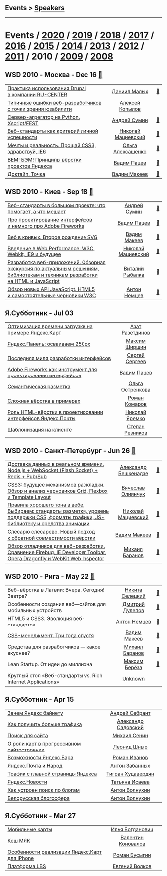 ## Events > [Speakers](speakers.md)
---

# Events / [2020](/2020.md) / [2019](/2019.md) / [2018](/2018.md) / [2017](/2017.md) / [2016](/2016.md) / [2015](/2015.md) / [2014](/2014.md) / [2013](/2013.md) / [2012](/2012.md) / [2011](/2011.md) / 2010 / [2009](/2009.md) / [2008](/2008.md) 

## WSD 2010 - Москва - Dec 16 [:movie_camera:](https:&#x2F;&#x2F;www.youtube.com&#x2F;playlist?list&#x3D;PLMBnwIwFEFHdXL7tR9LdQuNv3UQHsAO9U)
| | | |
| --- | :---: | --- |
| [Практика использования Drupal в компании RU-CENTER](https://www.youtube.com/watch?v=LrMn8N5iWdQ)  |  [Даниил Малых](speakers/Даниил%20Малых.md)  | [:notebook:](https://wsd.events/2010/12/16/pres/drupal-practice.pdf)   |
| [Типичные ошибки веб-разработчиков с точки зрения юзабилити](https://www.youtube.com/watch?v=jgfHMzmVaOQ)  |  [Алексей Копылов](speakers/Алексей%20Копылов.md)  |    |
| [Сервер-агрегатор на Python. Xscript&#x2F;FEST](https://www.youtube.com/watch?v=IPmyFLJJUJw)  |  [Андрей Сумин](speakers/Андрей%20Сумин.md)  | [:notebook:](https://wsd.events/2010/12/16/pres/frontik-python.pdf)   |
| [Веб-стандарты как критерий личной успешности](https://www.youtube.com/watch?v=EQYd9L3zFuA)  |  [Николай Мациевский](speakers/Николай%20Мациевский.md)  | [:notebook:](https://wsd.events/2010/12/16/pres/web-standards-success.pdf)   |
| [Мечты и реальность. Прощай CSS3, здравствуй, IE6](https://www.youtube.com/watch?v=-iW-W-9lj-I)  |  [Ольга Алексашенко](speakers/Ольга%20Алексашенко.md)  | [:notebook:](https://wsd.events/2010/12/16/pres/goodbye-css3.pdf)   |
| [BEM! БЭМ! Принципы вёрстки проектов Яндекса](https://www.youtube.com/watch?v=UKpDX7YRMjk)  |  [Вадим Пацев](speakers/Вадим%20Пацев.md)  | [:notebook:](https://wsd.events/2010/12/16/pres/bem-principles.pdf)   |
| [Доктайп. Точка](https://www.youtube.com/watch?v=UFrVTpjU02M)  |  [Вадим Макеев](speakers/Вадим%20Макеев.md)  | [:notebook:](https://wsd.events/2010/12/16/pres/doctype/)   |
## WSD 2010 - Киев - Sep 18 [:movie_camera:](https:&#x2F;&#x2F;www.youtube.com&#x2F;playlist?list&#x3D;PLMBnwIwFEFHfg8bCUhaqlbg-itRJ3SwyE)
| | | |
| --- | :---: | --- |
| [Веб-стандарты в большом проекте: что помогает, а что мешает](https://www.youtube.com/watch?v=5se571Mfbrk)  |  [Андрей Сумин](speakers/Андрей%20Сумин.md)  | [:notebook:](https://wsd.events/2010/09/18/pres/big-projects-standards.pdf)   |
| [Про проектирование интерфейсов и немного про Adobe Fireworks](https://www.youtube.com/watch?v=KHNSjW0VPGY)  |  [Вадим Пацев](speakers/Вадим%20Пацев.md)  | [:notebook:](https://wsd.events/2010/09/18/pres/ui-in-fireworks.pdf)   |
| [Веб в кривых. Второе рождение SVG](https://www.youtube.com/watch?v=DDR19L7Lcjw)  |  [Вадим Макеев](speakers/Вадим%20Макеев.md)  | [:notebook:](https://wsd.events/2010/09/18/pres/web-in-curves/)   |
| [Введение в Web Performance: W3C, Webkit, IE9 и будущее](https://www.youtube.com/watch?v=_1rWqPZ048U)  |  [Николай Мациевский](speakers/Николай%20Мациевский.md)  | [:notebook:](https://wsd.events/2010/09/18/pres/web-performance.pdf)   |
| [Разработка веб-приложений. Обзорная экскурсия по актуальным решениям, библиотекам и техникам разработки на HTML и JavaScript](https://www.youtube.com/watch?v=IT_4T3RrDpk)  |  [Виталий Рыбалка](speakers/Виталий%20Рыбалка.md)  | [:notebook:](https://wsd.events/2010/09/18/#vitaly-rybalka)   |
| [Обзор новых API JavaScript. HTML5 и самостоятельные черновики W3C](https://www.youtube.com/watch?v=aqzPji7vFr8)  |  [Антон Немцев](speakers/Антон%20Немцев.md)  | [:notebook:](https://wsd.events/2010/09/18/pres/new-js-api/)   |
## Я.Субботник - Jul 03 
| | | |
| --- | :---: | --- |
| [Оптимизация времени загрузки на примере Яндекс.Карт](https://events.yandex.ru/lib/talks/914/)  |  [Азат Разетдинов](speakers/Азат%20Разетдинов.md)  |    |
| [Яндекс.Панель: осваиваем 250px](https://events.yandex.ru/lib/talks/915/)  |  [Максим Ширшин](speakers/Максим%20Ширшин.md)  |    |
| [Последняя миля разработки интерфейсов](https://events.yandex.ru/lib/talks/917/)  |  [Сергей Сергеев](speakers/Сергей%20Сергеев.md)  |    |
| [Adobe Fireworks как инструмент для проектирования интерфейсов](https://events.yandex.ru/lib/talks/918/)  |  [Вадим Пацев](speakers/Вадим%20Пацев.md)  |    |
| [Семантическая разметка ](https://events.yandex.ru/lib/talks/920/)  |  [Ольга Остренкова](speakers/Ольга%20Остренкова.md)  |    |
| [Сложная вёрстка в примерах](https://events.yandex.ru/lib/talks/921/)  |  [Роман Комаров](speakers/Роман%20Комаров.md)  |    |
| [Роль HTML-вёрстки в проектировании интерфейсов Яндекс.Почты](https://events.yandex.ru/lib/talks/923/)  |  [Николай Яремко](speakers/Николай%20Яремко.md)  |    |
| [Шаблонизация на клиенте](https://events.yandex.ru/lib/talks/924/)  |  [Степан Резников](speakers/Степан%20Резников.md)  |    |
## WSD 2010 - Санкт-Петербург - Jun 26 [:movie_camera:](https:&#x2F;&#x2F;www.youtube.com&#x2F;playlist?list&#x3D;PLMBnwIwFEFHewAvmkdJZJibHgNqXFEO1g)
| | | |
| --- | :---: | --- |
| [Доставка данных в реальном времени. Node.js + WebSocket (Flash Socket) + Redis + Pub&#x2F;Sub](https://www.youtube.com/watch?v=O9fgVRlxpnI)  |  [Александр Бешкенадзе](speakers/Александр%20Бешкенадзе.md)  | [:notebook:](https://wsd.events/2010/06/26/pres/realtime-data.pdf)   |
| [CSS3: будущее механизмов раскладки. Обзор и анализ черновиков Grid, Flexbox и Template Layout](https://www.youtube.com/watch?v=ZEd7bEqe6iI)  |  [Вячеслав Олиянчук](speakers/Вячеслав%20Олиянчук.md)  | [:notebook:](https://wsd.events/2010/06/26/pres/css3-layout/)   |
| [Правила хорошего тона в вебе. Выбираем: стандарты разметки, уровень поддержки CSS, форматы графики, JS-библиотеку и средства анимации](https://www.youtube.com/watch?v=2Pxod2KMxOE)  |  [Николай Мациевский](speakers/Николай%20Мациевский.md)  | [:notebook:](https://wsd.events/2010/06/26/pres/good-manners.pdf)   |
| [Слесарю слесарево. Новый подход к обратной совместимости вёрстки](https://www.youtube.com/watch?v=H4uPAJBO0oY)  |  [Вадим Макеев](speakers/Вадим%20Макеев.md)  | [:notebook:](https://wsd.events/2010/06/26/pres/caesars/)   |
| [Обзор отладчиков для веб-разработки. Сравнение Firebug, IE Developer Toolbar, Opera Dragonfly и WebKit Web Inspector](https://www.youtube.com/watch?v=hIINHqnVWL0)  |  [Михаил Баранов](speakers/Михаил%20Баранов.md)  | [:notebook:](https://wsd.events/2010/06/26/pres/debuggers.pdf)   |
## WSD 2010 - Рига - May 22 [:movie_camera:](https:&#x2F;&#x2F;www.youtube.com&#x2F;playlist?list&#x3D;PLMBnwIwFEFHdaraq29A9Hv3Ncllm8f88z)
| | | |
| --- | :---: | --- |
| Веб-вёрстка в Латвии: Вчера. Сегодня! Завтра?  |  [Никита Селецкий](speakers/Никита%20Селецкий.md)  | [:notebook:](https://wsd.events/2010/05/22/pres/intro-latvia.pdf)   |
| Особенности создания веб—сайтов для мобильных устройств  |  [Дмитрий Дулепов](speakers/Дмитрий%20Дулепов.md)  | [:notebook:](https://wsd.events/2010/05/22/pres/mobile-webdev.pdf)   |
| HTML5 и CSS3. Эволюция веб-стандартов  |  [Антон Немцев](speakers/Антон%20Немцев.md)  | [:notebook:](https://wsd.events/2010/05/22/pres/html5/)   |
| [CSS-менеджмент. Три года спустя](https://www.youtube.com/watch?v=F_n_aSF1Y50)  |  [Вадим Макеев](speakers/Вадим%20Макеев.md)  | [:notebook:](https://wsd.events/2010/05/22/pres/css-management/)   |
| Средства для разработчиков — какое вкуснее?  |  [Михаил Баранов](speakers/Михаил%20Баранов.md)  | [:notebook:](https://wsd.events/2010/05/22/pres/extensions.pdf)   |
| Lean Startup. От идеи до миллиона  |  [Максим Берёза](speakers/Максим%20Берёза.md)  | [:notebook:](https://wsd.events/2010/05/22/pres/lean-startup.pdf)   |
| Круглый стол «Веб-стандарты vs. Rich Internet Applications»  |  [Unknown](speakers/Unknown.md)  |    |
## Я.Субботник - Apr 15 
| | | |
| --- | :---: | --- |
| [Зачем Яндекс байнету](https://events.yandex.ru/lib/talks/994/)  |  [Андрей Себрант](speakers/Андрей%20Себрант.md)  |    |
| [Как получить больше трафика](https://events.yandex.ru/lib/talks/995/)  |  [Александр Садовский](speakers/Александр%20Садовский.md)  |    |
| [Поиск для сайта](https://events.yandex.ru/lib/talks/997/)  |  [Михаил Сенин](speakers/Михаил%20Сенин.md)  |    |
| [О роли карт в прогрессивном сайтостроении](https://events.yandex.ru/lib/talks/998/)  |  [Леонид Шныр](speakers/Леонид%20Шныр.md)  |    |
| [Возможности Яндекс.Бара](https://events.yandex.ru/lib/talks/999/)  |  [Роман Иванов](speakers/Роман%20Иванов.md)  |    |
| [Яндекс.Почта и Народ](https://events.yandex.ru/lib/talks/1000/)  |  [Антон Забанных](speakers/Антон%20Забанных.md)  |    |
| [Трафик с главной страницы Яндекса ](https://events.yandex.ru/lib/talks/1002/)  |  [Тигран Худавердян](speakers/Тигран%20Худавердян.md)  |    |
| [Яндекс.Новости](https://events.yandex.ru/lib/talks/1003/)  |  [Татьяна Исаева](speakers/Татьяна%20Исаева.md)  |    |
| [Как устроен поиск по блогам](https://events.yandex.ru/lib/talks/1004/)  |  [Антон Волнухин](speakers/Антон%20Волнухин.md)  |    |
| [Белорусская блогосфера](https://events.yandex.ru/lib/talks/1005/)  |  [Антон Волнухин](speakers/Антон%20Волнухин.md)  |    |
## Я.Субботник - Mar 27 
| | | |
| --- | :---: | --- |
| [Мобильные карты](https://events.yandex.ru/lib/talks/776/)  |  [Илья Богданович](speakers/Илья%20Богданович.md)  |    |
| [Кеш МЯК](https://events.yandex.ru/lib/talks/777/)  |  [Валентин Коновалов](speakers/Валентин%20Коновалов.md)  |    |
| [Особенности реализации Яндекс.Карт для iPhone](https://events.yandex.ru/lib/talks/778/)  |  [Роман Бусыгин](speakers/Роман%20Бусыгин.md)  |    |
| [Платформа LBS](https://events.yandex.ru/lib/talks/779/)  |  [Евгений Волков](speakers/Евгений%20Волков.md)  |    |
